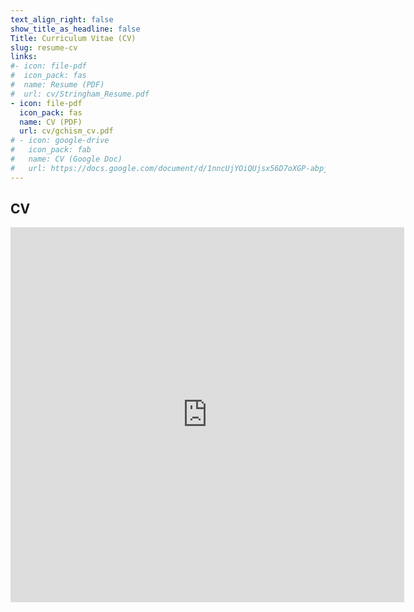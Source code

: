 ```yaml
---
text_align_right: false
show_title_as_headline: false
Title: Curriculum Vitae (CV)
slug: resume-cv
links:
#- icon: file-pdf
#  icon_pack: fas
#  name: Resume (PDF)
#  url: cv/Stringham_Resume.pdf
- icon: file-pdf
  icon_pack: fas
  name: CV (PDF)
  url: cv/gchism_cv.pdf
# - icon: google-drive
#   icon_pack: fab
#   name: CV (Google Doc)
#   url: https://docs.google.com/document/d/1nncUjYOiQUjsx56D7oXGP-abpjgAxbgH7oIZ__AuKjU/edit?usp=sharing
---
```


## CV
<script>
    function resizeIframe(obj) {
      obj.style.height =  1.05*obj.contentWindow.document.body.scrollHeight + 'px';
    }
  </script>

<iframe width='125%' height='600' 
    onload="resizeIframe(this)"
    frameborder="0"
    src="https://drive.google.com/drive/my-drive">
</iframe>